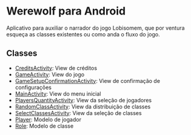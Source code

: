 # Werewolf para Android
Aplicativo para auxiliar o narrador do jogo Lobisomem, que por ventura esqueça as classes existentes ou como anda o fluxo do jogo.

## Classes
- [CreditsActivity](https://github.com/doisLan/Werewolf-Android/blob/master/app/src/main/java/doistres/werewolf/CreditsActivity.java): View de créditos
- [GameActivity](https://github.com/doisLan/Werewolf-Android/blob/master/app/src/main/java/doistres/werewolf/GameActivity.java): View do jogo
- [GameSetupConfirmationActivity](https://github.com/doisLan/Werewolf-Android/blob/master/app/src/main/java/doistres/werewolf/GameSetupConfirmationActivity.java): View de confirmação de configurações
- [MainActivity](https://github.com/doisLan/Werewolf-Android/blob/master/app/src/main/java/doistres/werewolf/MainActivity.java): View do menu inicial
- [PlayersQuantityActivity](https://github.com/doisLan/Werewolf-Android/blob/master/app/src/main/java/doistres/werewolf/PlayersQuantityActivity.java): View da seleção de jogadores
- [RandomClassActivity](https://github.com/doisLan/Werewolf-Android/blob/master/app/src/main/java/doistres/werewolf/RandomClassActivity.java): View da distribuição de classes
- [SelectClassesActivity](https://github.com/doisLan/Werewolf-Android/blob/master/app/src/main/java/doistres/werewolf/SelectClassesActivity.java): View da seleção de classes
- [Player](https://github.com/doisLan/Werewolf-Android/blob/master/app/src/main/java/doistres/werewolf/Player.java): Modelo de jogador
- [Role](https://github.com/doisLan/Werewolf-Android/blob/master/app/src/main/java/doistres/werewolf/Role.java): Modelo de classe

